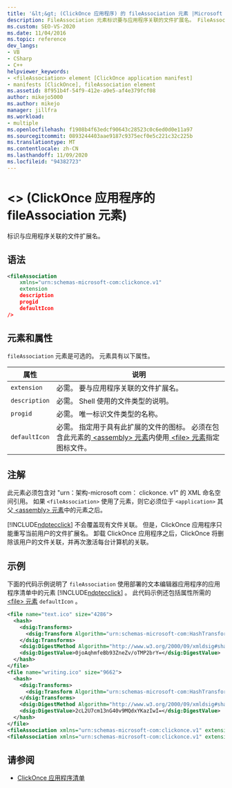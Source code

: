 ```yaml
---
title: '&lt;&gt; (ClickOnce 应用程序) 的 fileAssociation 元素 |Microsoft Docs'
description: FileAssociation 元素标识要与应用程序关联的文件扩展名。 FileAssociation 元素是可选的。
ms.custom: SEO-VS-2020
ms.date: 11/04/2016
ms.topic: reference
dev_langs:
- VB
- CSharp
- C++
helpviewer_keywords:
- <fileAssociation> element [ClickOnce application manifest]
- manifests [ClickOnce], fileAssociation element
ms.assetid: 8f951b4f-54f9-412e-a9e5-af4e379fcf08
author: mikejo5000
ms.author: mikejo
manager: jillfra
ms.workload:
- multiple
ms.openlocfilehash: f1908b4f63edcf90643c28523c0c6ed0d0e11a97
ms.sourcegitcommit: 0893244403aae9187c9375ecf0e5c221c32c225b
ms.translationtype: MT
ms.contentlocale: zh-CN
ms.lasthandoff: 11/09/2020
ms.locfileid: "94382723"
---
```

# <a name="ltfileassociationgt-element-clickonce-application"></a>&lt;&gt; (ClickOnce 应用程序的 fileAssociation 元素) 
标识与应用程序关联的文件扩展名。

## <a name="syntax"></a>语法

```xml
<fileAssociation
    xmlns="urn:schemas-microsoft-com:clickonce.v1"
    extension
    description
    progid
    defaultIcon
/>
```

## <a name="elements-and-attributes"></a>元素和属性
 `fileAssociation` 元素是可选的。 元素具有以下属性。

|属性|说明|
|---------------|-----------------|
|`extension`|必需。 要与应用程序关联的文件扩展名。|
|`description`|必需。 Shell 使用的文件类型的说明。|
|`progid`|必需。 唯一标识文件类型的名称。|
|`defaultIcon`|必需。 指定用于具有此扩展的文件的图标。 必须在包含此元素的[ \<assembly> 元素](../deployment/assembly-element-clickonce-application.md)内使用[ \<file> 元素](../deployment/file-element-clickonce-application.md)指定图标文件。|

## <a name="remarks"></a>注解
 此元素必须包含对 "urn：架构-microsoft com： clickonce. v1" 的 XML 命名空间引用。 如果 `<fileAssociation>` 使用了元素，则它必须位于 `<application>` 其父[ \<assembly> 元素](../deployment/assembly-element-clickonce-application.md)中的元素之后。

 [!INCLUDE[ndptecclick](../deployment/includes/ndptecclick_md.md)] 不会覆盖现有文件关联。 但是，ClickOnce 应用程序只能重写当前用户的文件扩展名。 卸载 ClickOnce 应用程序之后，ClickOnce 将删除该用户的文件关联，并再次激活每台计算机的关联。

## <a name="example"></a>示例
 下面的代码示例说明了 `fileAssociation` 使用部署的文本编辑器应用程序的应用程序清单中的元素 [!INCLUDE[ndptecclick](../deployment/includes/ndptecclick_md.md)] 。 此代码示例还包括属性所需的[ \<file> 元素](../deployment/file-element-clickonce-application.md) `defaultIcon` 。

```xml
<file name="text.ico" size="4286">
  <hash>
    <dsig:Transforms>
      <dsig:Transform Algorithm="urn:schemas-microsoft-com:HashTransforms.Identity" />
    </dsig:Transforms>
    <dsig:DigestMethod Algorithm="http://www.w3.org/2000/09/xmldsig#sha1" />
    <dsig:DigestValue>0joAqhmfeBb93ZneZv/oTMP2brY=</dsig:DigestValue>
  </hash>
</file>
<file name="writing.ico" size="9662">
  <hash>
    <dsig:Transforms>
      <dsig:Transform Algorithm="urn:schemas-microsoft-com:HashTransforms.Identity" />
    </dsig:Transforms>
    <dsig:DigestMethod Algorithm="http://www.w3.org/2000/09/xmldsig#sha1" />
    <dsig:DigestValue>2cL2U7cm13nG40v9MQdxYKazIwI=</dsig:DigestValue>
  </hash>
</file>
<fileAssociation xmlns="urn:schemas-microsoft-com:clickonce.v1" extension=".text" description="Text  Document (ClickOnce)" progid="Text.Document" defaultIcon="text.ico" />
<fileAssociation xmlns="urn:schemas-microsoft-com:clickonce.v1" extension=".writing" description="Writings (ClickOnce)" progid="Writing.Document" defaultIcon="writing.ico" />
```

## <a name="see-also"></a>请参阅
- [ClickOnce 应用程序清单](../deployment/clickonce-application-manifest.md)